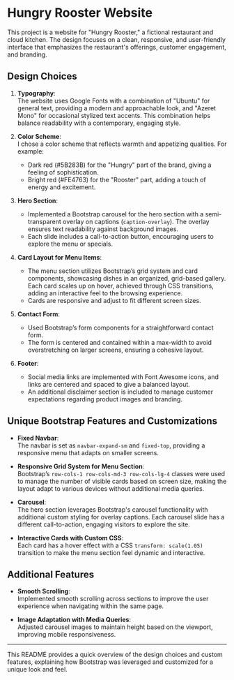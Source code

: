 # Hungry Rooster Website

This project is a website for "Hungry Rooster," a fictional restaurant and cloud kitchen. The design focuses on a clean, responsive, and user-friendly interface that emphasizes the restaurant's offerings, customer engagement, and branding.

## Design Choices

1. **Typography**:  
   The website uses Google Fonts with a combination of "Ubuntu" for general text, providing a modern and approachable look, and "Azeret Mono" for occasional stylized text accents. This combination helps balance readability with a contemporary, engaging style.

2. **Color Scheme**:  
   I chose a color scheme that reflects warmth and appetizing qualities. For example:
   - Dark red (#5B283B) for the "Hungry" part of the brand, giving a feeling of sophistication.
   - Bright red (#FE4763) for the "Rooster" part, adding a touch of energy and excitement.

3. **Hero Section**:
   - Implemented a Bootstrap carousel for the hero section with a semi-transparent overlay on captions (`caption-overlay`). The overlay ensures text readability against background images.
   - Each slide includes a call-to-action button, encouraging users to explore the menu or specials.

4. **Card Layout for Menu Items**:
   - The menu section utilizes Bootstrap’s grid system and card components, showcasing dishes in an organized, grid-based gallery. Each card scales up on hover, achieved through CSS transitions, adding an interactive feel to the browsing experience.
   - Cards are responsive and adjust to fit different screen sizes.

5. **Contact Form**:
   - Used Bootstrap’s form components for a straightforward contact form.
   - The form is centered and contained within a max-width to avoid overstretching on larger screens, ensuring a cohesive layout.

6. **Footer**:
   - Social media links are implemented with Font Awesome icons, and links are centered and spaced to give a balanced layout.
   - An additional disclaimer section is included to manage customer expectations regarding product images and branding.

## Unique Bootstrap Features and Customizations

- **Fixed Navbar**:  
  The navbar is set as `navbar-expand-sm` and `fixed-top`, providing a responsive menu that adapts on smaller screens.

- **Responsive Grid System for Menu Section**:  
  Bootstrap’s `row-cols-1 row-cols-md-3 row-cols-lg-4` classes were used to manage the number of visible cards based on screen size, making the layout adapt to various devices without additional media queries.

- **Carousel**:  
  The hero section leverages Bootstrap's carousel functionality with additional custom styling for overlay captions. Each carousel slide has a different call-to-action, engaging visitors to explore the site.

- **Interactive Cards with Custom CSS**:  
  Each card has a hover effect with a CSS `transform: scale(1.05)` transition to make the menu section feel dynamic and interactive.

## Additional Features

- **Smooth Scrolling**:  
  Implemented smooth scrolling across sections to improve the user experience when navigating within the same page.

- **Image Adaptation with Media Queries**:  
  Adjusted carousel images to maintain height based on the viewport, improving mobile responsiveness.

---

This README provides a quick overview of the design choices and custom features, explaining how Bootstrap was leveraged and customized for a unique look and feel.
